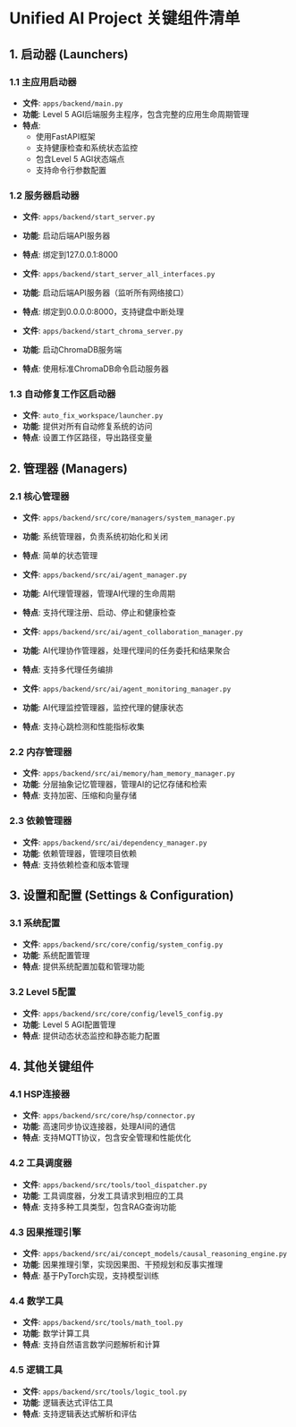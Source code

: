 # Unified AI Project 关键组件清单

## 1. 启动器 (Launchers)

### 1.1 主应用启动器
- **文件**: `apps/backend/main.py`
- **功能**: Level 5 AGI后端服务主程序，包含完整的应用生命周期管理
- **特点**: 
  - 使用FastAPI框架
  - 支持健康检查和系统状态监控
  - 包含Level 5 AGI状态端点
  - 支持命令行参数配置

### 1.2 服务器启动器
- **文件**: `apps/backend/start_server.py`
- **功能**: 启动后端API服务器
- **特点**: 绑定到127.0.0.1:8000

- **文件**: `apps/backend/start_server_all_interfaces.py`
- **功能**: 启动后端API服务器（监听所有网络接口）
- **特点**: 绑定到0.0.0.0:8000，支持键盘中断处理

- **文件**: `apps/backend/start_chroma_server.py`
- **功能**: 启动ChromaDB服务端
- **特点**: 使用标准ChromaDB命令启动服务器

### 1.3 自动修复工作区启动器
- **文件**: `auto_fix_workspace/launcher.py`
- **功能**: 提供对所有自动修复系统的访问
- **特点**: 设置工作区路径，导出路径变量

## 2. 管理器 (Managers)

### 2.1 核心管理器
- **文件**: `apps/backend/src/core/managers/system_manager.py`
- **功能**: 系统管理器，负责系统初始化和关闭
- **特点**: 简单的状态管理

- **文件**: `apps/backend/src/ai/agent_manager.py`
- **功能**: AI代理管理器，管理AI代理的生命周期
- **特点**: 支持代理注册、启动、停止和健康检查

- **文件**: `apps/backend/src/ai/agent_collaboration_manager.py`
- **功能**: AI代理协作管理器，处理代理间的任务委托和结果聚合
- **特点**: 支持多代理任务编排

- **文件**: `apps/backend/src/ai/agent_monitoring_manager.py`
- **功能**: AI代理监控管理器，监控代理的健康状态
- **特点**: 支持心跳检测和性能指标收集

### 2.2 内存管理器
- **文件**: `apps/backend/src/ai/memory/ham_memory_manager.py`
- **功能**: 分层抽象记忆管理器，管理AI的记忆存储和检索
- **特点**: 支持加密、压缩和向量存储

### 2.3 依赖管理器
- **文件**: `apps/backend/src/ai/dependency_manager.py`
- **功能**: 依赖管理器，管理项目依赖
- **特点**: 支持依赖检查和版本管理

## 3. 设置和配置 (Settings & Configuration)

### 3.1 系统配置
- **文件**: `apps/backend/src/core/config/system_config.py`
- **功能**: 系统配置管理
- **特点**: 提供系统配置加载和管理功能

### 3.2 Level 5配置
- **文件**: `apps/backend/src/core/config/level5_config.py`
- **功能**: Level 5 AGI配置管理
- **特点**: 提供动态状态监控和静态能力配置

## 4. 其他关键组件

### 4.1 HSP连接器
- **文件**: `apps/backend/src/core/hsp/connector.py`
- **功能**: 高速同步协议连接器，处理AI间的通信
- **特点**: 支持MQTT协议，包含安全管理和性能优化

### 4.2 工具调度器
- **文件**: `apps/backend/src/tools/tool_dispatcher.py`
- **功能**: 工具调度器，分发工具请求到相应的工具
- **特点**: 支持多种工具类型，包含RAG查询功能

### 4.3 因果推理引擎
- **文件**: `apps/backend/src/ai/concept_models/causal_reasoning_engine.py`
- **功能**: 因果推理引擎，实现因果图、干预规划和反事实推理
- **特点**: 基于PyTorch实现，支持模型训练

### 4.4 数学工具
- **文件**: `apps/backend/src/tools/math_tool.py`
- **功能**: 数学计算工具
- **特点**: 支持自然语言数学问题解析和计算

### 4.5 逻辑工具
- **文件**: `apps/backend/src/tools/logic_tool.py`
- **功能**: 逻辑表达式评估工具
- **特点**: 支持逻辑表达式解析和评估